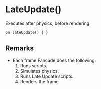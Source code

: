 
# LateUpdate()

Executes after physics, before rendering.

```
on lateUpdate() { }
```

## Remarks

 - Each frame Fancade does the following:
    1. Runs scripts.
    2. Simulates physics.
    3. Runs Late Update scripts.
    4. Renders the frame.



